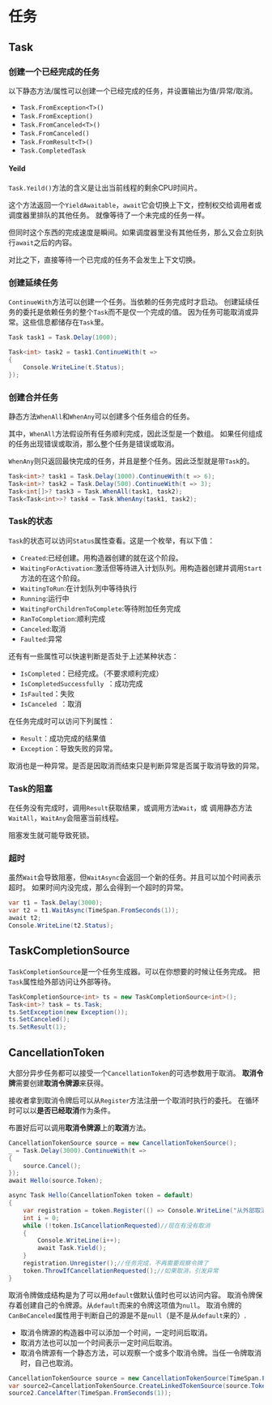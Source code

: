 ﻿# 任务

## Task

### 创建一个已经完成的任务

以下静态方法/属性可以创建一个已经完成的任务，并设置输出为值/异常/取消。

- `Task.FromException<T>()`
- `Task.FromException()`
- `Task.FromCanceled<T>()`
- `Task.FromCanceled()`
- `Task.FromResult<T>()`
- `Task.CompletedTask`

#### Yeild

`Task.Yeild()`方法的含义是让出当前线程的剩余CPU时间片。

这个方法返回一个`YieldAwaitable`，`await`它会切换上下文，控制权交给调用者或调度器里排队的其他任务。
就像等待了一个未完成的任务一样。

但同时这个东西的完成速度是瞬间。如果调度器里没有其他任务，那么又会立刻执行`await`之后的内容。

对比之下，直接等待一个已完成的任务不会发生上下文切换。

### 创建延续任务

`ContinueWith`方法可以创建一个任务。当依赖的任务完成时才启动。
创建延续任务的委托是依赖任务的整个`Task`而不是仅一个完成的值。
因为任务可能取消或异常。这些信息都储存在`Task`里。

```csharp
Task task1 = Task.Delay(1000);

Task<int> task2 = task1.ContinueWith(t =>
{
	Console.WriteLine(t.Status);
});
```

### 创建合并任务

静态方法`WhenAll`和`WhenAny`可以创建多个任务组合的任务。

其中，`WhenAll`方法假设所有任务顺利完成，因此泛型是一个数组。
如果任何组成的任务出现错误或取消，那么整个任务是错误或取消。

`WhenAny`则只返回最快完成的任务，并且是整个任务。因此泛型就是带`Task`的。

```csharp
Task<int>? task1 = Task.Delay(1000).ContinueWith(t => 6);
Task<int>? task2 = Task.Delay(500).ContinueWith(t => 3);
Task<int[]>? task3 = Task.WhenAll(task1, task2);
Task<Task<int>>? task4 = Task.WhenAny(task1, task2);
```

### Task的状态

`Task`的状态可以访问`Status`属性查看。这是一个枚举，有以下值：

- `Created`:已经创建。用构造器创建的就在这个阶段。
- `WaitingForActivation`:激活但等待进入计划队列。用构造器创建并调用`Start`方法的在这个阶段。
- `WaitingToRun`:在计划队列中等待执行
- `Running`:运行中
- `WaitingForChildrenToComplete`:等待附加任务完成
- `RanToCompletion`:顺利完成
- `Canceled`:取消
- `Faulted`:异常

还有有一些属性可以快速判断是否处于上述某种状态：

- `IsCompleted`：已经完成。（不要求顺利完成）
- `IsCompletedSuccessfully `：成功完成
- `IsFaulted`：失败
- `IsCanceled `：取消

在任务完成时可以访问下列属性：

- `Result`：成功完成的结果值
- `Exception`：导致失败的异常。

取消也是一种异常。是否是因取消而结束只是判断异常是否属于取消导致的异常。

### Task的阻塞

在任务没有完成时，调用`Result`获取结果，或调用方法`Wait`，或
调用静态方法`WaitAll`，`WaitAny`会阻塞当前线程。

阻塞发生就可能导致死锁。

### 超时

虽然`Wait`会导致阻塞，但`WaitAsync`会返回一个新的任务。并且可以加个时间表示超时。
如果时间内没完成，那么会得到一个超时的异常。

```csharp
var t1 = Task.Delay(3000);
var t2 = t1.WaitAsync(TimeSpan.FromSeconds(1));
await t2;
Console.WriteLine(t2.Status);
```

## TaskCompletionSource

`TaskCompletionSource`是一个任务生成器。可以在你想要的时候让任务完成。
把`Task`属性给外部访问让外部等待。

```csharp
TaskCompletionSource<int> ts = new TaskCompletionSource<int>();
Task<int>? task = ts.Task; 
ts.SetException(new Exception());
ts.SetCanceled();
ts.SetResult(1);
```

## CancellationToken

大部分异步任务都可以接受一个`CancellationToken`的可选参数用于取消。
**取消令牌**需要创建**取消令牌源**来获得。

接收者拿到取消令牌后可以从`Register`方法注册一个取消时执行的委托。
在循环时可以以**是否已经取消**作为条件。

布置好后可以调用**取消令牌源**上的**取消**方法。

```csharp
CancellationTokenSource source = new CancellationTokenSource();
_ = Task.Delay(3000).ContinueWith(t =>
{
	source.Cancel();
});
await Hello(source.Token);

async Task Hello(CancellationToken token = default)
{
	var registration = token.Register(() => Console.WriteLine("从外部取消了"));//注册取消时的回调
	int i = 0;
	while (!token.IsCancellationRequested)//现在有没有取消
	{
		Console.WriteLine(i++);
		await Task.Yield();
	}
	registration.Unregister();//任务完成，不再需要观察令牌了
	token.ThrowIfCancellationRequested();//如果取消，引发异常
}
```

取消令牌做成结构是为了可以用`default`做默认值时也可以访问内容。
取消令牌保存着创建自己的令牌源。从`default`而来的令牌这项值为`null`。
取消令牌的`CanBeCanceled`属性用于判断自己的源是不是`null`（是不是从`default`来的）.

- 取消令牌源的构造器中可以添加一个时间，一定时间后取消。
- 取消方法也可以加一个时间表示一定时间后取消。
- 取消令牌源有一个静态方法，可以观察一个或多个取消令牌。当任一令牌取消时，自己也取消。

```csharp
CancellationTokenSource source = new CancellationTokenSource(TimeSpan.FromSeconds(3));
var source2=CancellationTokenSource.CreateLinkedTokenSource(source.Token);
source2.CancelAfter(TimeSpan.FromSeconds(1));
```
